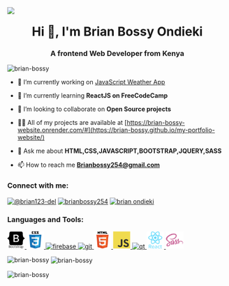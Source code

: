 
<img align="left" src="![brian-i](https://github.com/Brian-Bossy/Brian-Bossy/assets/73931581/cd5d9726-b754-41eb-a21a-ee9aba41dae4)" />
<h1 align="center">Hi 👋, I'm Brian Bossy Ondieki</h1>
<h3 align="center">A frontend Web Developer from Kenya</h3>

<p align="left"> <img src="https://komarev.com/ghpvc/?username=brian-bossy&label=Profile%20views&color=0e75b6&style=flat" alt="brian-bossy" /> </p>

- 🔭 I’m currently working on [JavaScript Weather App](https://weather-web-app-8uga.onrender.com/)

- 🌱 I’m currently learning **ReactJS on FreeCodeCamp**

- 👯 I’m looking to collaborate on **Open Source projects**

- 👨‍💻 All of my projects are available at [https://brian-bossy-website.onrender.com/#](https://brian-bossy.github.io/my-portfolio-website/)

- 💬 Ask me about **HTML,CSS,JAVASCRIPT,BOOTSTRAP,JQUERY,SASS**

- 📫 How to reach me **Brianbossy254@gmail.com**

<h3 align="left">Connect with me:</h3>
<p align="left">
<a href="https://codepen.io/@brian123-del" target="blank"><img align="center" src="https://raw.githubusercontent.com/rahuldkjain/github-profile-readme-generator/master/src/images/icons/Social/codepen.svg" alt="@brian123-del" height="30" width="40" /></a>
<a href="https://twitter.com/brianbossy254" target="blank"><img align="center" src="https://raw.githubusercontent.com/rahuldkjain/github-profile-readme-generator/master/src/images/icons/Social/twitter.svg" alt="brianbossy254" height="30" width="40" /></a>
<a href="https://fb.com/brian ondieki" target="blank"><img align="center" src="https://raw.githubusercontent.com/rahuldkjain/github-profile-readme-generator/master/src/images/icons/Social/facebook.svg" alt="brian ondieki" height="30" width="40" /></a>
</p>

<h3 align="left">Languages and Tools:</h3>
<p align="left"> <a href="https://getbootstrap.com" target="_blank" rel="noreferrer"> <img src="https://raw.githubusercontent.com/devicons/devicon/master/icons/bootstrap/bootstrap-plain-wordmark.svg" alt="bootstrap" width="40" height="40"/> </a> <a href="https://www.w3schools.com/css/" target="_blank" rel="noreferrer"> <img src="https://raw.githubusercontent.com/devicons/devicon/master/icons/css3/css3-original-wordmark.svg" alt="css3" width="40" height="40"/> </a> <a href="https://firebase.google.com/" target="_blank" rel="noreferrer"> <img src="https://www.vectorlogo.zone/logos/firebase/firebase-icon.svg" alt="firebase" width="40" height="40"/> </a> <a href="https://git-scm.com/" target="_blank" rel="noreferrer"> <img src="https://www.vectorlogo.zone/logos/git-scm/git-scm-icon.svg" alt="git" width="40" height="40"/> </a> <a href="https://www.w3.org/html/" target="_blank" rel="noreferrer"> <img src="https://raw.githubusercontent.com/devicons/devicon/master/icons/html5/html5-original-wordmark.svg" alt="html5" width="40" height="40"/> </a> <a href="https://developer.mozilla.org/en-US/docs/Web/JavaScript" target="_blank" rel="noreferrer"> <img src="https://raw.githubusercontent.com/devicons/devicon/master/icons/javascript/javascript-original.svg" alt="javascript" width="40" height="40"/> </a> <a href="https://www.qt.io/" target="_blank" rel="noreferrer"> <img src="https://upload.wikimedia.org/wikipedia/commons/0/0b/Qt_logo_2016.svg" alt="qt" width="40" height="40"/> </a> <a href="https://reactjs.org/" target="_blank" rel="noreferrer"> <img src="https://raw.githubusercontent.com/devicons/devicon/master/icons/react/react-original-wordmark.svg" alt="react" width="40" height="40"/> </a> <a href="https://sass-lang.com" target="_blank" rel="noreferrer"> <img src="https://raw.githubusercontent.com/devicons/devicon/master/icons/sass/sass-original.svg" alt="sass" width="40" height="40"/> </a> </p>

<p><img align="left" src="https://github-readme-stats.vercel.app/api/top-langs?username=brian-bossy&show_icons=true&locale=en&layout=compact" alt="brian-bossy" /></p>

<p>&nbsp;<img align="center" src="https://github-readme-stats.vercel.app/api?username=brian-bossy&show_icons=true&locale=en" alt="brian-bossy" /></p>

<p><img align="center" src="https://github-readme-streak-stats.herokuapp.com/?user=brian-bossy&" alt="brian-bossy" /></p>
